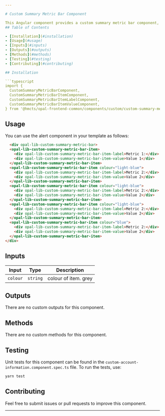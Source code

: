 ```yaml
---

# Custom Summary Metric Bar Component

This Angular component provides a custom summary metric bar component, which will be used for the account enquiry flow and other flows throughout the program.
## Table of Contents

- [Installation](#installation)
- [Usage](#usage)
- [Inputs](#inputs)
- [Outputs](#outputs)
- [Methods](#methods)
- [Testing](#testing)
- [Contributing](#contributing)

## Installation

```typescript
import {
  CustomSummaryMetricBarComponent,
  CustomSummaryMetricBarItemComponent,
  CustomSummaryMetricBarItemLabelComponent,
  CustomSummaryMetricBarItemValueComponent,
} from '@hmcts/opal-frontend-common/components/custom/custom-summary-metric-bar';
```


## Usage

You can use the alert component in your template as follows:

```html
  <div opal-lib-custom-summary-metric-bar>
  <opal-lib-custom-summary-metric-bar-item>
    <div opal-lib-custom-summary-metric-bar-item-label>Metric 1:</div>
    <div opal-lib-custom-summary-metric-bar-item-value>Value 1</div>
  </opal-lib-custom-summary-metric-bar-item>
  <opal-lib-custom-summary-metric-bar-item colour="light-blue">
    <div opal-lib-custom-summary-metric-bar-item-label>Metric 2:</div>
    <div opal-lib-custom-summary-metric-bar-item-value>Value 2</div>
  </opal-lib-custom-summary-metric-bar-item>
  <opal-lib-custom-summary-metric-bar-item colour="light-blue">
    <div opal-lib-custom-summary-metric-bar-item-label>Metric 2:</div>
    <div opal-lib-custom-summary-metric-bar-item-value>Value 2</div>
  </opal-lib-custom-summary-metric-bar-item>
  <opal-lib-custom-summary-metric-bar-item colour="light-blue">
    <div opal-lib-custom-summary-metric-bar-item-label>Metric 2:</div>
    <div opal-lib-custom-summary-metric-bar-item-value>Value 2</div>
  </opal-lib-custom-summary-metric-bar-item>
  <opal-lib-custom-summary-metric-bar-item colour="blue">
    <div opal-lib-custom-summary-metric-bar-item-label>Metric 2:</div>
    <div opal-lib-custom-summary-metric-bar-item-value>Value 2</div>
  </opal-lib-custom-summary-metric-bar-item>
</div>
```



## Inputs

| Input         | Type     | Description                                                                      |
| ------------  | -------- | -------------------------------------------------------------------------------- |
| `colour`      | `string` | colour of item. grey | light-blue | blue as per design of account enquiry flow   |

## Outputs

There are no custom outputs for this component.

## Methods

There are no custom methods for this component.

## Testing

Unit tests for this component can be found in the `custom-account-information.component.spec.ts` file. To run the tests, use:

```bash
yarn test
```

## Contributing

Feel free to submit issues or pull requests to improve this component.

---
```

